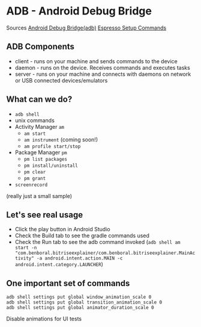 # ADB - Android Debug Bridge

Sources
[Android Debug Bridge(adb)](https://developer.android.com/studio/command-line/adb)
[Espresso Setup Commands](https://developer.android.com/training/testing/espresso/setup)

## ADB Components
 * client - runs on your machine and sends commands to the device
 * daemon - runs on the device. Receives commands and executes tasks
 * server - runs on your machine and connects with daemons on network or USB connected devices/emulators

## What can we do?
 * `adb shell`
  * unix commands
  * Activity Manager `am`
    * `am start`
    * `am instrument` (coming soon!)
    * `am profile start/stop`
  * Package Manager `pm`
    * `pm list packages`
    * `pm install/uninstall`
    * `pm clear`
    * `pm grant`
  * `screenrecord`
  
 (really just a small sample)
 
 ## Let's see real usage
 
 * Click the play button in Android Studio
 * Check the Build tab to see the gradle commands used
 * Check the Run tab to see the adb command invoked (`adb shell am start -n "com.benboral.bitriseexplainer/com.benboral.bitriseexplainer.MainActivity" -a android.intent.action.MAIN -c android.intent.category.LAUNCHER`)
 
 ## One important set of commands
 
 ```shell script
adb shell settings put global window_animation_scale 0
adb shell settings put global transition_animation_scale 0
adb shell settings put global animator_duration_scale 0
```

Disable animations for UI tests
